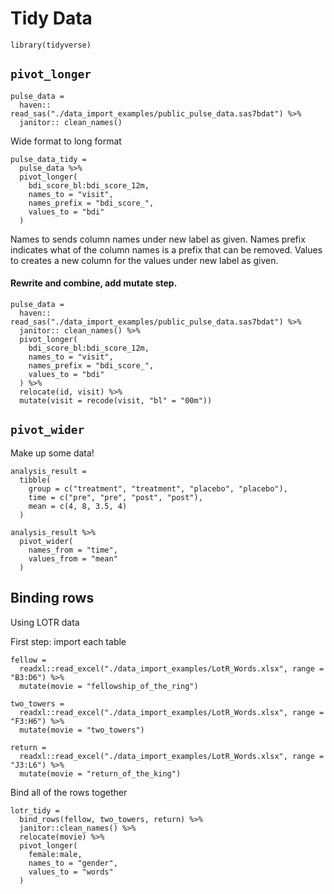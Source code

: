 Tidy Data
================

``` r_setup
library(tidyverse)
```

## `pivot_longer`

``` r_import_pulse_data
pulse_data = 
  haven:: read_sas("./data_import_examples/public_pulse_data.sas7bdat") %>% 
  janitor:: clean_names()
```

Wide format to long format

``` r_pulse_data_tidy
pulse_data_tidy = 
  pulse_data %>% 
  pivot_longer(
    bdi_score_bl:bdi_score_12m,
    names_to = "visit",
    names_prefix = "bdi_score_",
    values_to = "bdi"
  )
```

Names to sends column names under new label as given. Names prefix
indicates what of the column names is a prefix that can be removed.
Values to creates a new column for the values under new label as given.

#### Rewrite and combine, add mutate step.

``` r_clean_and_import
pulse_data = 
  haven:: read_sas("./data_import_examples/public_pulse_data.sas7bdat") %>% 
  janitor:: clean_names() %>% 
  pivot_longer(
    bdi_score_bl:bdi_score_12m,
    names_to = "visit",
    names_prefix = "bdi_score_",
    values_to = "bdi"
  ) %>% 
  relocate(id, visit) %>% 
  mutate(visit = recode(visit, "bl" = "00m"))
```

## `pivot_wider`

Make up some data\!

``` r_pivot_wider
analysis_result = 
  tibble(
    group = c("treatment", "treatment", "placebo", "placebo"),
    time = c("pre", "pre", "post", "post"),
    mean = c(4, 8, 3.5, 4)
  )

analysis_result %>% 
  pivot_wider(
    names_from = "time",
    values_from = "mean"
  )
```

## Binding rows

Using LOTR data

First step: import each table

``` r_load_lotr_data
fellow = 
  readxl::read_excel("./data_import_examples/LotR_Words.xlsx", range = "B3:D6") %>% 
  mutate(movie = "fellowship_of_the_ring")

two_towers = 
  readxl::read_excel("./data_import_examples/LotR_Words.xlsx", range = "F3:H6") %>% 
  mutate(movie = "two_towers")

return = 
  readxl::read_excel("./data_import_examples/LotR_Words.xlsx", range = "J3:L6") %>% 
  mutate(movie = "return_of_the_king")
```

Bind all of the rows together

``` r_bind_rows
lotr_tidy = 
  bind_rows(fellow, two_towers, return) %>% 
  janitor::clean_names() %>% 
  relocate(movie) %>% 
  pivot_longer(
    female:male,
    names_to = "gender",
    values_to = "words"
  )
```

